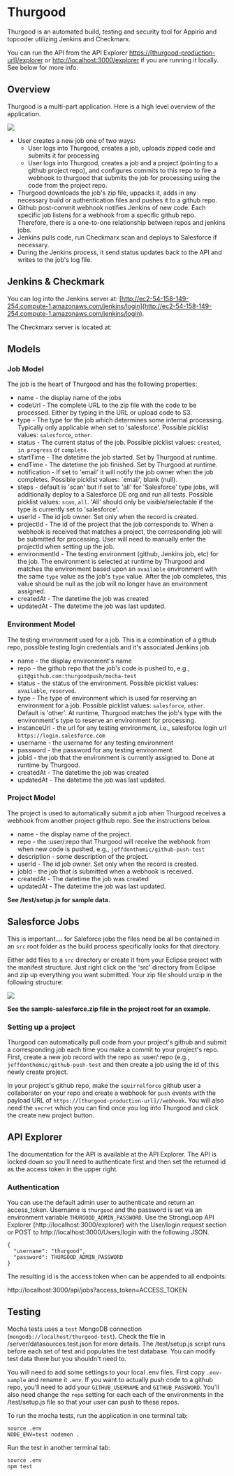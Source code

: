 # Thurgood

Thurgood is an automated build, testing and security tool for Appirio and topcoder utilizing Jenkins and Checkmarx.

You can run the API from the API Explorer [https://[thurgood-production-url]/explorer](https://[thurgood-production-url]/explorer) or [http://localhost:3000/explorer](http://localhost:3000/explorer) if you are running it locally. See below for more info.

## Overview

Thurgood is a multi-part application. Here is a high level overview of the application.

![](https://raw.githubusercontent.com/appirio-tech/thurgood/v3/thurgood-process.png)

* User creates a new job one of two ways:
    * User logs into Thurgood, creates a job, uploads zipped code and submits it for processing
    * User logs into Thurgood, creates a job and a project (pointing to a github project repo), and configures commits to this repo to fire a webhook to thurgood that submits the job for processing using the code from the project repo.
* Thurgood downloads the job's zip file, uppacks it, adds in any necessary build or authentication files and pushes it to a github repo.
* Github post-commit webhook notifies Jenkins of new code. Each specific job listens for a webhook from a specific github repo. Therefore, there is a one-to-one relationship between repos and jenkins jobs.
* Jenkins pulls code, run Checkmarx scan and deploys to Salesforce if necessary.
* During the Jenkins process, it send status updates back to the API and writes to the job's log file.

## Jenkins & Checkmark

You can log into the Jenkins server at: [http://ec2-54-158-149-254.compute-1.amazonaws.com/jenkins/login](http://ec2-54-158-149-254.compute-1.amazonaws.com/jenkins/login).

The Checkmarx server is located at:

## Models

### Job Model

The job is the heart of Thurgood and has the following properties:

* name - the display name of the jobs
* codeUrl - The complete URL to the zip file with the code to be processed. Either by typing in the URL or upload code to S3.
* type - The type for the job which determines some internal processing. Typically only applicable when set to 'salesforce'. Possible picklist values: `salesforce`, `other`.
* status - The current status of the job. Possible picklist values: `created`, `in progress` or `complete`.
* startTime - The datetime the job started. Set by Thurgood at runtime.
* endTime - The datetime the job finished. Set by Thurgood at runtime.
* notification - If set to 'email' it will notify the job owner when the job completes. Possible picklist values: `email', blank (null).
* steps - default is 'scan' but if set to 'all' for 'Salesforce' type jobs, will additionally deploy to a Salesforce DE org and run all tests. Possible picklist values: `scan`, `all`. 'All' should only be visible/selectable if the type is currently set to 'salesforce'.
* userId - The id job owner. Set only when the record is created.
* projectId - The id of the project that the job corresponds to. When a webhook is received that matches a project, the corresponding job will be submitted for processing. User will need to manually enter the projectId when setting up the job.
* environmentId - The testing environment (github, Jenkins job, etc) for the job. The environment is selected at runtime by Thurgood and matches the environment based upon an `available` environment with the same `type` value as the job's `type` value. After the job completes, this value should be null as the job will no longer have an environment assigned.
* createdAt - The datetime the job was created
* updatedAt - The datetime the job was last updated.

### Environment Model

The testing environment used for a job. This is a combination of a github repo, possible testing login credentials and it's associated Jenkins job.

* name - the display environment's name  
* repo - the github repo that the job's code is pushed to, e.g., `git@github.com:thurgoodpush/mocha-test`
* status - the status of the environment. Possible picklist values: `available`, `reserved`.
* type - The type of environment which is used for reserving an environment for a job. Possible picklist values: `salesforce`, `other`. Default is 'other'. At runtime, Thurgood matches the job's type with the environment's type to reserve an environment for processing.
* instanceUrl - the url for any testing environment, i.e., salesforce login url `https://login.salesforce.com`
* username - the username for any testing environment
* password - the password for any testing environment
* jobId - the job that the environment is currently assigned to. Done at runtime by Thurgood.
* createdAt - The datetime the job was created  
* updatedAt - The datetime the job was last updated.  

### Project Model

The project is used to automatically submit a job when Thurgood receives a webhook from another project github repo. See the instructions below.

* name - the display name of the project.
* repo - the :user/:repo that Thurgood will receive the webhook from when new code is pushed, e.g., `jeffdonthemic/github-push-test`
* description - some description of the project.
* userId - The id job owner. Set only when the record is created.
* jobId - the job that is submitted when a webhook is received.
* createdAt - The datetime the job was created  
* updatedAt - The datetime the job was last updated.  

**See /test/setup.js for sample data.**

## Salesforce Jobs

This is important.... for Saleforce jobs the files need be all be contained in an `src` root folder as the build process specifically looks for that directory.

Either add files to a `src` directory or create it from your Eclipse project with the manifest structure. Just right click on the 'src' directory from Eclipse and zip up everything you want submitted. Your zip file should unzip in the following structure:

![](https://raw.githubusercontent.com/appirio-tech/thurgood/v3/submission-structure.png)

**See the sample-salesforce.zip file in the project root for an example.**

### Setting up a project

Thurgood can automatically pull code from your project's github and submit a corresponding job each time you make a commit to your project's repo. First, create a new job record with the repo as :user/:repo (e.g., `jeffdonthemic/github-push-test` and then create a job using the id of this newly create project.

In your project's github repo, make the `squirrelforce` github user a collaborator on your repo and create a webhook for `push` events with the payload URL of `https://[thurgood-production-url]//webhook`. You will also need the `secret` which you can find once you log into Thurgood and click the create new project button.


## API Explorer

The documentation for the API is available at the API Explorer. The API is locked down so you'll need to authenticate first and then set the returned id as the access token in the upper right.

### Authentication

You can use the default admin user to authenticate and return an access_token. Username is `thurgood` and the password is set via an environment variable `THURGOOD_ADMIN_PASSWORD`. Use the StrongLoop API Explorer (http://localhost:3000/explorer) with the User/login request section or POST to http://localhost:3000/Users/login with the following JSON.

```
{
  "username": "thurgood",
  "password": THURGOOD_ADMIN_PASSWORD
}
```
The resulting id is the access token when can be appended to all endpoints:

http://localhost:3000/api/jobs?access_token=ACCESS_TOKEN


## Testing

Mocha tests uses a `test` MongoDB connection (`mongodb://localhost/thurgood-test`). Check the file in /server/datasources.test.json for more details. The /test/setup.js script runs before each set of test and populates the test database. You can modify test data there but you shouldn't need to.

You will need to add some settings to your local .env files. First copy `.env-sample` and rename it `.env`. If you want to actually push code to a github repo, you'll need to add your `GITHUB_USERNAME` and `GITHUB_PASSWORD`. You'll also need change the `repo` setting for each each of the environments in the /test/setup.js file so that your user can push to these repos.

To run the mocha tests, run the application in one terminal tab:

```
source .env
NODE_ENV=test nodemon .
```

Run the test in another terminal tab:

```
source .env
npm test
```
